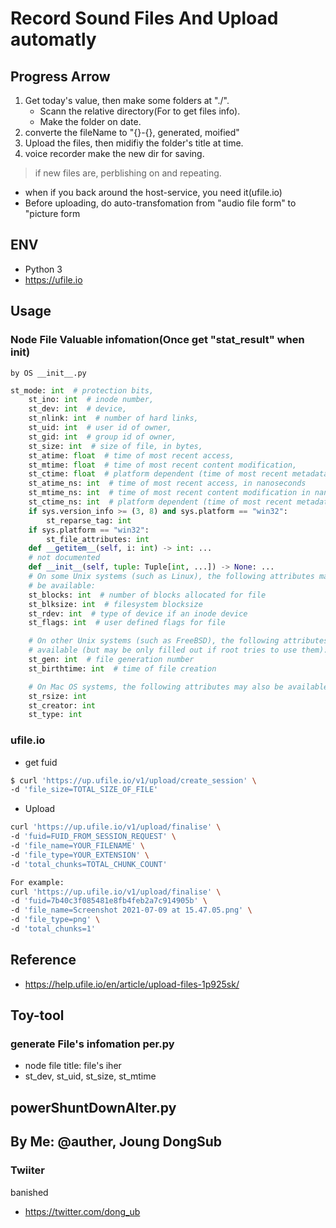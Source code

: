 # Record Sound Files And Upload automatly  

## Progress Arrow  
1. Get today's value, then make some folders at "./".
    - Scann the relative directory(For to get files info).    
    - Make the folder on date.  
3. converte the fileName to "{}-{}, generated, moified"  
4. Upload the files, then midifiy the folder's title at time.  
5. voice recorder make the new dir for saving.  
> if new files are, perblishing on and repeating.

* when if you back around the host-service, you need it(ufile.io)   
* Before uploading, do auto-transfomation from "audio file form" to "picture form   

## ENV
- Python 3
- https://ufile.io  

## Usage  

### Node File Valuable infomation(Once get "stat_result" when init)  
    by OS __init__.py

```py
st_mode: int  # protection bits,
    st_ino: int  # inode number,
    st_dev: int  # device,
    st_nlink: int  # number of hard links,
    st_uid: int  # user id of owner,
    st_gid: int  # group id of owner,
    st_size: int  # size of file, in bytes,
    st_atime: float  # time of most recent access,
    st_mtime: float  # time of most recent content modification,
    st_ctime: float  # platform dependent (time of most recent metadata change on Unix, or the time of creation on Windows)
    st_atime_ns: int  # time of most recent access, in nanoseconds
    st_mtime_ns: int  # time of most recent content modification in nanoseconds
    st_ctime_ns: int  # platform dependent (time of most recent metadata change on Unix, or the time of creation on Windows) in nanoseconds
    if sys.version_info >= (3, 8) and sys.platform == "win32":
        st_reparse_tag: int
    if sys.platform == "win32":
        st_file_attributes: int
    def __getitem__(self, i: int) -> int: ...
    # not documented
    def __init__(self, tuple: Tuple[int, ...]) -> None: ...
    # On some Unix systems (such as Linux), the following attributes may also
    # be available:
    st_blocks: int  # number of blocks allocated for file
    st_blksize: int  # filesystem blocksize
    st_rdev: int  # type of device if an inode device
    st_flags: int  # user defined flags for file

    # On other Unix systems (such as FreeBSD), the following attributes may be
    # available (but may be only filled out if root tries to use them):
    st_gen: int  # file generation number
    st_birthtime: int  # time of file creation

    # On Mac OS systems, the following attributes may also be available:
    st_rsize: int
    st_creator: int
    st_type: int
```  

### ufile.io  

- get fuid  
```bash  
$ curl 'https://up.ufile.io/v1/upload/create_session' \
-d 'file_size=TOTAL_SIZE_OF_FILE'
```  

- Upload
```bash
curl 'https://up.ufile.io/v1/upload/finalise' \
-d 'fuid=FUID_FROM_SESSION_REQUEST' \
-d 'file_name=YOUR_FILENAME' \
-d 'file_type=YOUR_EXTENSION' \
-d 'total_chunks=TOTAL_CHUNK_COUNT'

For example:
curl 'https://up.ufile.io/v1/upload/finalise' \
-d 'fuid=7b40c3f085481e8fb4feb2a7c914905b' \
-d 'file_name=Screenshot 2021-07-09 at 15.47.05.png' \
-d 'file_type=png' \
-d 'total_chunks=1'
```

## Reference  
- https://help.ufile.io/en/article/upload-files-1p925sk/  

## Toy-tool
### generate File's infomation per.py 
- node file title: file's iher  
- st_dev, st_uid, st_size, st_mtime  

## powerShuntDownAlter.py

## By Me: @auther, Joung DongSub  
### Twiiter  
<!-- - https://twitter.com/LVnnBhxDvR1fb4w --> banished
- https://twitter.com/dong_ub  